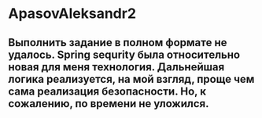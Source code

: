 # ApasovAleksandr2

## Выполнить задание в полном формате не удалось. Spring sequrity была относительно новая для меня технология. Дальнейшая логика реализуется, на мой взгляд, проще чем сама реализация безопасности. Но, к сожалению, по времени не уложился. 

